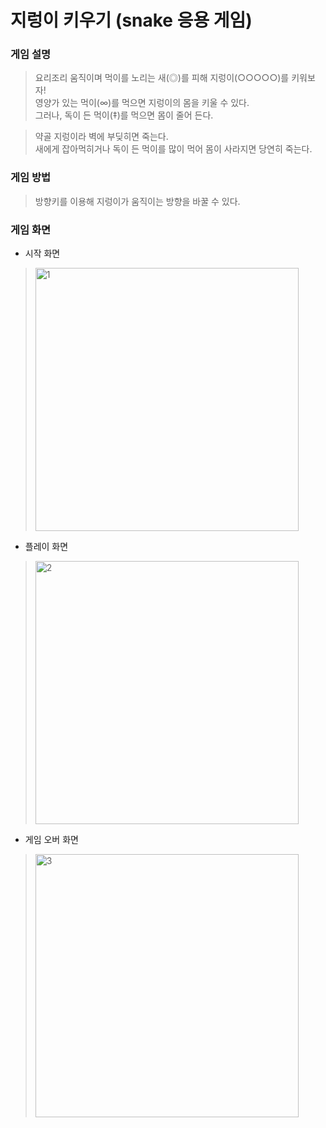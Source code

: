 # 지렁이 키우기 (snake 응용 게임)

### 게임 설명
>요리조리 움직이며 먹이를 노리는 새(◎)를 피해 지렁이(○○○○○)를 키워보자!  
>영양가 있는 먹이(∞)를 먹으면 지렁이의 몸을 키울 수 있다.  
>그러나, 독이 든 먹이(‡)를 먹으면 몸이 줄어 든다.

>약골 지렁이라 벽에 부딪히면 죽는다.  
>새에게 잡아먹히거나 독이 든 먹이를 많이 먹어 몸이 사라지면 당연히 죽는다.

### 게임 방법
>방향키를 이용해 지렁이가 움직이는 방향을 바꿀 수 있다.

  
### 게임 화면 
- 시작 화면
><img width="421" alt="1" src="https://user-images.githubusercontent.com/38491112/79225127-3c985880-7e97-11ea-9c18-a6921307f033.png">

- 플레이 화면
><img width="421" alt="2" src="https://user-images.githubusercontent.com/38491112/79225098-330ef080-7e97-11ea-8a3c-ca12296840ae.png">

- 게임 오버 화면
><img width="421" alt="3" src="https://user-images.githubusercontent.com/38491112/79225103-34d8b400-7e97-11ea-9b0d-e27d50a9f475.png">
